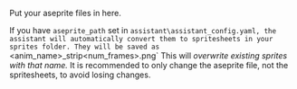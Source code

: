 Put your aseprite files in here.

If you have `aseprite_path` set in `assistant\assistant_config.yaml, the assistant will automatically convert them to spritesheets in your sprites folder.
They will be saved as `<anim_name>_strip<num_frames>.png`
This will *overwrite existing sprites with that name.* It is recommended to only change the aseprite file, not the spritesheets, to avoid losing changes.
